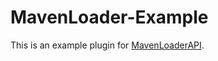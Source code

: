 # MavenLoader-Example

This is an example plugin for [MavenLoaderAPI](https://github.com/LevelTranic/MavenLoader).
